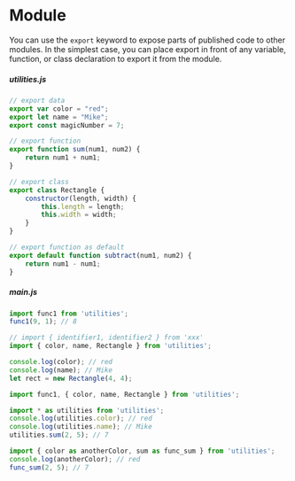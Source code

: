 # Module

You can use the `export` keyword to expose parts of published code to other modules. In the simplest case, you can place export in front of any variable, function, or class declaration to export it from the module.

##### utilities.js
```js
// export data
export var color = "red";
export let name = "Mike";
export const magicNumber = 7;

// export function
export function sum(num1, num2) {
    return num1 + num1;
}

// export class
export class Rectangle {
    constructor(length, width) {
        this.length = length;
        this.width = width;
    }
}

// export function as default
export default function subtract(num1, num2) {
    return num1 - num1;
}

```

##### main.js

```js
import func1 from 'utilities';
func1(9, 1); // 8
```

```js
// import { identifier1, identifier2 } from 'xxx'
import { color, name, Rectangle } from 'utilities';

console.log(color); // red
console.log(name); // Mike
let rect = new Rectangle(4, 4);
```

```js
import func1, { color, name, Rectangle } from 'utilities';
```

```js
import * as utilities from 'utilities';
console.log(utilities.color); // red
console.log(utilities.name); // Mike
utilities.sum(2, 5); // 7
```

```js
import { color as anotherColor, sum as func_sum } from 'utilities';
console.log(anotherColor); // red
func_sum(2, 5); // 7
```